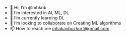 - 👋 Hi, I’m @mhknb
- 👀 I’m interested in AI, ML, DL
- 🌱 I’m currently learning DL
- 💞️ I’m looking to collaborate on Creating ML algorithms
- 📫 How to reach me mhakanbozkurt@gmail.com

<!---
mhknb/mhknb is a ✨ special ✨ repository because its `README.md` (this file) appears on your GitHub profile.
You can click the Preview link to take a look at your changes.
--->

